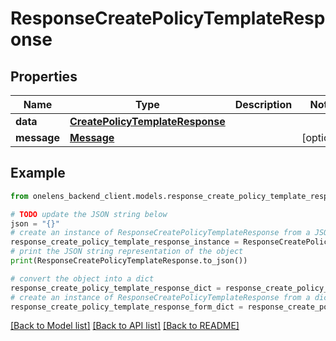 # ResponseCreatePolicyTemplateResponse


## Properties

Name | Type | Description | Notes
------------ | ------------- | ------------- | -------------
**data** | [**CreatePolicyTemplateResponse**](CreatePolicyTemplateResponse.md) |  | 
**message** | [**Message**](Message.md) |  | [optional] 

## Example

```python
from onelens_backend_client.models.response_create_policy_template_response import ResponseCreatePolicyTemplateResponse

# TODO update the JSON string below
json = "{}"
# create an instance of ResponseCreatePolicyTemplateResponse from a JSON string
response_create_policy_template_response_instance = ResponseCreatePolicyTemplateResponse.from_json(json)
# print the JSON string representation of the object
print(ResponseCreatePolicyTemplateResponse.to_json())

# convert the object into a dict
response_create_policy_template_response_dict = response_create_policy_template_response_instance.to_dict()
# create an instance of ResponseCreatePolicyTemplateResponse from a dict
response_create_policy_template_response_form_dict = response_create_policy_template_response.from_dict(response_create_policy_template_response_dict)
```
[[Back to Model list]](../README.md#documentation-for-models) [[Back to API list]](../README.md#documentation-for-api-endpoints) [[Back to README]](../README.md)


